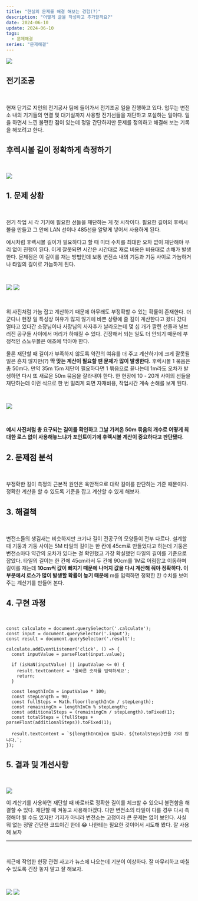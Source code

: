 ```yaml
---
title: "현실의 문제를 해결 해보는 경험(?)"
description: "어떻게 글을 작성하고 추가할까요?"
date: 2024-06-10
update: 2024-06-10
tags:
  - 문제해결
series: "문제해결"
---
```


![](./example.gif)

## 전기조공

<br>

현재 단기로 지인의 전기공사 팀에 들어가서 전기조공 일을 진행하고 있다. 업무는 변전소 내의 기기들의 연결 및 대기실까지 사용할 전기선들을 재단하고 포설하는 일이다.
일을 하면서 느낀 불편한 점이 있는데 정말 간단하지만 문제를 정의하고 해결해 보는 기록을 해보려고 한다.

## 후렉시볼 길이 정확하게 측정하기

<br>

![](./flexible.png)

## 1. 문제 상황

<br>

전기 작업 시 각 기기에 필요한 선들을 재단하는 게 첫 시작이다. 필요한 길이의 후렉시볼을 만들고 그 안에 LAN 선이나 485선을 알맞게 넣어서 사용하게 된다.

예시처럼 후렉시볼 길이가 필요하다고 할 때 미터 수치를 최대한 오차 없이 재단해야 무리 없이 진행이 된다. 이게 잘못되면 시간은 시간대로 재료 비용은 비용대로 손해가 발생한다.
문제점은 이 길이를 재는 방법인데 보통 변전소 내의 기둥과 기둥 사이로 가늠하거나 타일의 길이로 가늠하게 된다.

<br>

![](./5m.png)
![](./90cm.png)

<br>

위 사진처럼 가늠 잡고 계산하기 때문에 아무래도 부정확할 수 있는 확률이 존재한다. 더군다나 현장 일 특성상 여유가 많지 않기에 바쁜 상황에 줄 길이 계산한다고 왔다 갔다 얼타고 있다간 소장님이나 사장님의 사자후가 날라오는데 몇 십 개가 깔린 선들과 널브러진 공구들 사이에서 머리가 하얘질 수 있다. 긴장해서 되는 일도 더 안되기 때문에 부정적인 스노우볼은 애초에 막아야 한다.

물론 재단할 때 길이가 부족하지 않도록 약간의 여유를 더 주고 계산하기에 크게 잘못될 일은 흔치 않지만(?) **딱 맞는 계산이 필요할 땐 문제가 많이 발생한다.**
후렉시볼 1 묶음은 총 50m다. 만약 35m 15m 제단이 필요하다면 1 묶음으로 끝나는데 1m라도 오차가 발생하면 다시 또 새로운 50m 묶음을 잘라내야 한다. 한 현장에 10 - 20개 사이의 선들을 재단하는데 이런 식으로 한 번 밀리게 되면 자재비용, 작업시간 계속 손해를 보게 된다.

<br>

![](./lineexample.png)

<br>

**예시 사진처럼 총 요구되는 길이를 확인하고 그날 가져온 50m 묶음의 개수로 어떻게 최대한 로스 없이 사용해놓느냐가 포인트이기에 후렉시볼 계산이 중요하다고 판단됐다.**

## 2. 문제점 분석

<br>

부정확한 길이 측정의 근본적 원인은 육안적으로 대략 길이를 판단하는 기준 때문이다. 정확한 계산을 할 수 있도록 기준을 잡고 계산할 수 있게 해보자.

## 3. 해결책

<br>

변전소들의 생김새는 비슷하지만 크기나 길이 전공구의 모양들이 전부 다르다. 설계할 때 기둥과 기둥 사이는 5M 타일의 길이는 한 칸에 45cm로 만들었다고 하는데 기둥은 변전소마다 약간의 오차가 있다는 걸 확인했고 가장 확실했던 타일의 길이를 기준으로 잡았다. 타일의 길이는 한 칸에 45cm라서 두 칸에 90cm를 1M로 어림잡고 이동하며 길이를 재는데 **10cm씩 값이 빠지기 때문에 나머지 값을 다시 계산해 줘야 정확하다. 이 부분에서 로스가 많이 발생할 확률이 높기 때문에** m를 입력하면 정확한 칸 수치를 보여주는 계산기를 만들어 본다.

## 4. 구현 과정

<br>

```JS
const calculate = document.querySelector('.calculate');
const input = document.querySelector('.input');
const result = document.querySelector('.result');

calculate.addEventListener('click', () => {
  const inputValue = parseFloat(input.value);

  if (isNaN(inputValue) || inputValue <= 0) {
    result.textContent = '올바른 숫자를 입력하세요';
    return;
  }

  const lengthInCm = inputValue * 100;
  const stepLength = 90;
  const fullSteps = Math.floor(lengthInCm / stepLength);
  const remainingCm = lengthInCm % stepLength;
  const additionalSteps = (remainingCm / stepLength).toFixed(1);
  const totalSteps = (fullSteps + parseFloat(additionalSteps)).toFixed(1);

  result.textContent = `${lengthInCm}cm 입니다. ${totalSteps}칸을 가야 합니다.`;
});
```

## 5. 결과 및 개선사항

<br>

![](./example.gif)

이 계산기를 사용하면 재단할 때 바로바로 정확한 길이를 체크할 수 있으니 불편함을 해결할 수 있다. 재단할 때 켜놓고 사용해야겠다. 다만 변전소의 타일이 다를 경우 다시 측정해야 될 수도 있지만 기지가 아니라 변전소는 고정이라 큰 문제는 없어 보인다. 사실 뭐 없는 정말 간단한 코드이긴 한데 😂 나한테는 필요한 것이어서 시도해 봤다. 잘 사용해 보자

---

<br>

최근에 작업한 현장 관련 사고가 뉴스에 나오는데 기분이 이상하다. 잘 마무리하고 마칠 수 있도록 긴장 놓지 말고 잘 해보자.

<br>

![](./in.png)
![](./out.png)
